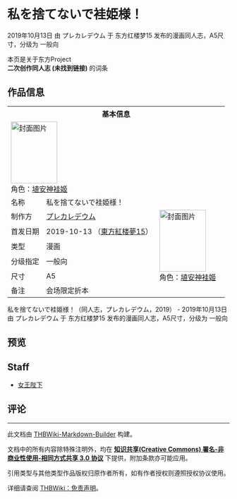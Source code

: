 # 私を捨てないで袿姫様！

<!-- source html: G:\repos\THBWiki-Markdown-Builder\THBWikiMarkdown\Temp\main\e\e7\ns0%3A%E7%A7%81%E3%82%92%E6%8D%A8%E3%81%A6%E3%81%AA%E3%81%84%E3%81%A7%E8%A2%BF%E5%A7%AB%E6%A7%98%EF%BC%81.html -->

2019年10月13日 由 プレカレデウム 于 东方红楼梦15 发布的漫画同人志，A5尺寸，分级为 一般向

本页是关于东方Project  
 **二次创作同人志 (未找到链接)** 的词条
## 作品信息

<table><tbody><tr><th colspan="3">基本信息</th></tr><tr><td class="cover-artwork-mobile" colspan="2"><a href="./文件-私を捨てないで袿姫様！封面.jpg.md" class="image" title="封面图片"><img alt="封面图片" src="https://upload.thwiki.cc/thumb/3/3d/%E7%A7%81%E3%82%92%E6%8D%A8%E3%81%A6%E3%81%AA%E3%81%84%E3%81%A7%E8%A2%BF%E5%A7%AB%E6%A7%98%EF%BC%81%E5%B0%81%E9%9D%A2.jpg/105px-%E7%A7%81%E3%82%92%E6%8D%A8%E3%81%A6%E3%81%AA%E3%81%84%E3%81%A7%E8%A2%BF%E5%A7%AB%E6%A7%98%EF%BC%81%E5%B0%81%E9%9D%A2.jpg" decoding="async" loading="lazy" width="105" height="140" srcset="https://upload.thwiki.cc/thumb/3/3d/%E7%A7%81%E3%82%92%E6%8D%A8%E3%81%A6%E3%81%AA%E3%81%84%E3%81%A7%E8%A2%BF%E5%A7%AB%E6%A7%98%EF%BC%81%E5%B0%81%E9%9D%A2.jpg/157px-%E7%A7%81%E3%82%92%E6%8D%A8%E3%81%A6%E3%81%AA%E3%81%84%E3%81%A7%E8%A2%BF%E5%A7%AB%E6%A7%98%EF%BC%81%E5%B0%81%E9%9D%A2.jpg 1.5x, https://upload.thwiki.cc/thumb/3/3d/%E7%A7%81%E3%82%92%E6%8D%A8%E3%81%A6%E3%81%AA%E3%81%84%E3%81%A7%E8%A2%BF%E5%A7%AB%E6%A7%98%EF%BC%81%E5%B0%81%E9%9D%A2.jpg/210px-%E7%A7%81%E3%82%92%E6%8D%A8%E3%81%A6%E3%81%AA%E3%81%84%E3%81%A7%E8%A2%BF%E5%A7%AB%E6%A7%98%EF%BC%81%E5%B0%81%E9%9D%A2.jpg 2x" data-file-width="750" data-file-height="1000"></a><div class="cover-char">角色：<a href="./埴安神袿姬.md" title="埴安神袿姬">埴安神袿姬</a></div></td>
</tr><tr><td class="label">名称</td><td colspan="2"> 私を捨てないで袿姫様！ </td></tr><tr><td class="label">制作方</td><td><a href="./プレカレデウム.md" title="プレカレデウム">プレカレデウム</a></td><td class="cover-artwork" rowspan="5" style="min-width:140px;"><a href="./文件-私を捨てないで袿姫様！封面.jpg.md" class="image" title="封面图片"><img alt="封面图片" src="https://upload.thwiki.cc/thumb/3/3d/%E7%A7%81%E3%82%92%E6%8D%A8%E3%81%A6%E3%81%AA%E3%81%84%E3%81%A7%E8%A2%BF%E5%A7%AB%E6%A7%98%EF%BC%81%E5%B0%81%E9%9D%A2.jpg/105px-%E7%A7%81%E3%82%92%E6%8D%A8%E3%81%A6%E3%81%AA%E3%81%84%E3%81%A7%E8%A2%BF%E5%A7%AB%E6%A7%98%EF%BC%81%E5%B0%81%E9%9D%A2.jpg" decoding="async" loading="lazy" width="105" height="140" srcset="https://upload.thwiki.cc/thumb/3/3d/%E7%A7%81%E3%82%92%E6%8D%A8%E3%81%A6%E3%81%AA%E3%81%84%E3%81%A7%E8%A2%BF%E5%A7%AB%E6%A7%98%EF%BC%81%E5%B0%81%E9%9D%A2.jpg/157px-%E7%A7%81%E3%82%92%E6%8D%A8%E3%81%A6%E3%81%AA%E3%81%84%E3%81%A7%E8%A2%BF%E5%A7%AB%E6%A7%98%EF%BC%81%E5%B0%81%E9%9D%A2.jpg 1.5x, https://upload.thwiki.cc/thumb/3/3d/%E7%A7%81%E3%82%92%E6%8D%A8%E3%81%A6%E3%81%AA%E3%81%84%E3%81%A7%E8%A2%BF%E5%A7%AB%E6%A7%98%EF%BC%81%E5%B0%81%E9%9D%A2.jpg/210px-%E7%A7%81%E3%82%92%E6%8D%A8%E3%81%A6%E3%81%AA%E3%81%84%E3%81%A7%E8%A2%BF%E5%A7%AB%E6%A7%98%EF%BC%81%E5%B0%81%E9%9D%A2.jpg 2x" data-file-width="750" data-file-height="1000"></a><div class="cover-char">角色：<a href="./埴安神袿姬.md" title="埴安神袿姬">埴安神袿姬</a></div></td>
</tr><tr><td class="label">首发日期</td><td>2019-10-13&#160;（<a href="/展会作品列表?e=%E4%B8%9C%E6%96%B9%E7%BA%A2%E6%A5%BC%E6%A2%A6%2315">東方紅楼夢15</a>）</td></tr><tr><td class="label">类型</td><td>漫画</td></tr><tr><td class="label">分级指定</td><td>一般向</td></tr><tr><td class="label">尺寸</td><td>A5</td></tr><tr><td class="label">备注</td><td colspan="2">会场限定折本</td></tr></tbody></table>

私を捨てないで袿姫様！（同人志，プレカレデウム，2019） - 2019年10月13日 由 プレカレデウム 于 东方红楼梦15 发布的漫画同人志，A5尺寸，分级为 一般向
## 预览
## Staff
- [女王陛下](./女王陛下.md)

## 评论




---

此文档由 [THBWiki-Markdown-Builder](https://github.com/Delsin-Yu/THBWiki-Markdown-Builder) 构建。

文档中的所有内容除特殊注明外，均在 [**知识共享(Creative Commons) 署名-非商业性使用-相同方式共享 3.0 协议**](https://creativecommons.org/licenses/by-sa/3.0/deed.zh-hans) 下提供，附加条款亦可能应用。

引用类型与其他类型作品版权归原作者所有，如有作者授权则遵照授权协议使用。

详细请查阅 [THBWiki：免责声明](https://thbwiki.cc/THBWiki:%E5%85%8D%E8%B4%A3%E5%A3%B0%E6%98%8E)。

